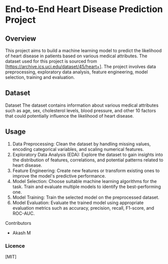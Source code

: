 # End-to-End Heart Disease Prediction Project

## Overview
This project aims to build a machine learning model to predict the likelihood of heart disease in patients based on various medical attributes. 
The dataset used for this project is sourced from [https://archive.ics.uci.edu/dataset/45/heart+]. The project involves data preprocessing, exploratory data analysis, feature engineering,
model selection, training and evaluation.

## Dataset
Dataset
The dataset contains information about various medical attributes such as age, sex, cholesterol levels, blood pressure, 
and other 10 factors that could potentially influence the likelihood of heart disease. 

## Usage
1. Data Preprocessing: Clean the dataset by handling missing values, encoding categorical variables, and scaling numerical features.
2. Exploratory Data Analysis (EDA): Explore the dataset to gain insights into the distribution of features, correlations, and potential patterns related to heart disease.
3. Feature Engineering: Create new features or transform existing ones to improve the model's predictive performance.
4. Model Selection: Choose suitable machine learning algorithms for the task. Train and evaluate multiple models to identify the best-performing one.
5. Model Training: Train the selected model on the preprocessed dataset.
6. Model Evaluation: Evaluate the trained model using appropriate evaluation metrics such as accuracy, precision, recall, F1-score, and ROC-AUC.


Contributors
- Akash M

### Licence
[MIT]
